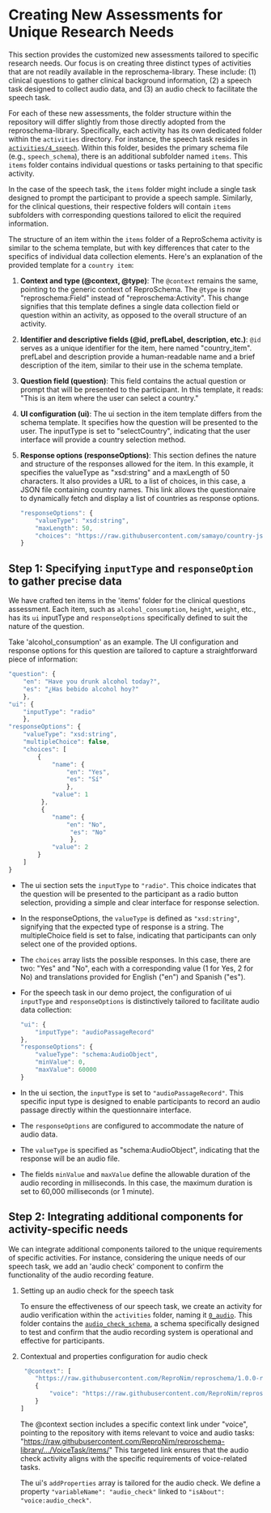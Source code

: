 # Creating New Assessments for Unique Research Needs

This section provides the customized new assessments tailored to specific research needs. Our focus is on creating three distinct types of activities that are not readily available in the reproschema-library. These include: (1) clinical questions to gather clinical background information, (2) a speech task designed to collect audio data, and (3) an audio check to facilitate the speech task.

For each of these new assessments, the folder structure within the repository will differ slightly from those directly adopted from the reproschema-library. Specifically, each activity has its own dedicated folder within the `activities` directory. For instance, the speech task resides in [`activities/4_speech`](https://github.com/ReproNim/reproschema-demo-protocol/tree/main/activities/4_speech). Within this folder, besides the primary schema file (e.g., `speech_schema`), there is an additional subfolder named `items`. This `items` folder contains individual questions or tasks pertaining to that specific activity.

In the case of the speech task, the `items` folder might include a single task designed to prompt the participant to provide a speech sample. Similarly, for the clinical questions, their respective folders will contain `items` subfolders with corresponding questions tailored to elicit the required information.

The structure of an item within the `items` folder of a ReproSchema activity is similar to the schema template, but with key differences that cater to the specifics of individual data collection elements. Here's an explanation of the provided template for a `country item`:

1. **Context and type (@context, @type)**: The `@context` remains the same, pointing to the generic context of ReproSchema. The `@type` is now "reproschema:Field" instead of "reproschema:Activity". This change signifies that this template defines a single data collection field or question within an activity, as opposed to the overall structure of an activity.
2. **Identifier and descriptive fields (@id, prefLabel, description, etc.)**: `@id` serves as a unique identifier for the item, here named "country_item". prefLabel and description provide a human-readable name and a brief description of the item, similar to their use in the schema template.
3. **Question field (question)**: This field contains the actual question or prompt that will be presented to the participant. In this template, it reads: "This is an item where the user can select a country."
4. **UI configuration (ui)**: The ui section in the item template differs from the schema template. It specifies how the question will be presented to the user. The inputType is set to "selectCountry", indicating that the user interface will provide a country selection method.
5. **Response options (responseOptions)**: This section defines the nature and structure of the responses allowed for the item. In this example, it specifies the valueType as "xsd:string" and a maxLength of 50 characters. It also provides a URL to a list of choices, in this case, a JSON file containing country names. This link allows the questionnaire to dynamically fetch and display a list of countries as response options.

    ```javascript
    "responseOptions": {
        "valueType": "xsd:string",
        "maxLength": 50,
        "choices": "https://raw.githubusercontent.com/samayo/country-json/master/src/country-by-name.json"
    }
    ```

## Step 1: Specifying `inputType` and `responseOption` to gather precise data

We have crafted ten items in the 'items' folder for the clinical questions assessment. Each item, such as `alcohol_consumption`, `height`, `weight`, etc., has its `ui` inputType and `responseOptions` specifically defined to suit the nature of the question.

Take 'alcohol_consumption' as an example. The UI configuration and response options for this question are tailored to capture a straightforward piece of information:

```javascript
"question": {
    "en": "Have you drunk alcohol today?",
    "es": "¿Has bebido alcohol hoy?"
    },
"ui": {
    "inputType": "radio"
    },
"responseOptions": {
    "valueType": "xsd:string",
    "multipleChoice": false,
    "choices": [
        {
            "name": {
                "en": "Yes",
                "es": "Sí"
                },
            "value": 1
         },
         {
            "name": {
                "en": "No",
                 "es": "No"
                 },
            "value": 2
        }
    ]
}
```

- The ui section sets the `inputType` to `"radio"`. This choice indicates that the question will be presented to the participant as a radio button selection, providing a simple and clear interface for response selection.
- In the responseOptions, the `valueType` is defined as `"xsd:string"`, signifying that the expected type of response is a string. The multipleChoice field is set to false, indicating that participants can only select one of the provided options.
- The `choices` array lists the possible responses. In this case, there are two: "Yes" and "No", each with a corresponding value (1 for Yes, 2 for No) and translations provided for English ("en") and Spanish ("es").

- For the speech task in our demo project, the configuration of ui `inputType` and `responseOptions` is distinctively tailored to facilitate audio data collection:

    ```javascript
    "ui": {
        "inputType": "audioPassageRecord"
    },
    "responseOptions": {
        "valueType": "schema:AudioObject",
        "minValue": 0,
        "maxValue": 60000
    }
    ```

- In the ui section, the `inputType` is set to `"audioPassageRecord"`. This specific input type is designed to enable participants to record an audio passage directly within the questionnaire interface.
- The `responseOptions` are configured to accommodate the nature of audio data.
- The `valueType` is specified as "schema:AudioObject", indicating that the response will be an audio file.
- The fields `minValue` and `maxValue` define the allowable duration of the audio recording in milliseconds. In this case, the maximum duration is set to 60,000 milliseconds (or 1 minute).

## Step 2: Integrating additional components for activity-specific needs

We can integrate additional components tailored to the unique requirements of specific activities. For instance, considering the unique needs of our speech task, we add an 'audio check' component to confirm the functionality of the audio recording feature.

1. Setting up an audio check for the speech task

    To ensure the effectiveness of our speech task, we create an activity for audio verification within the `activities` folder, naming it [`0_audio`](https://github.com/ReproNim/reproschema-demo-protocol/blob/main/activities/0_audio/).
    This folder contains the [`audio_check_schema`](https://github.com/ReproNim/reproschema-demo-protocol/blob/main/activities/0_audio/audio_check_schema), a schema specifically designed to test and confirm that the audio recording system is operational and effective for participants.

2. Contextual and properties configuration for audio check

    ```javascript
     "@context": [
        "https://raw.githubusercontent.com/ReproNim/reproschema/1.0.0-rc4/contexts/generic",
        {
            "voice": "https://raw.githubusercontent.com/ReproNim/reproschema-library/43e7afab312596708c0ad4dfd45b69c8904088ae/activities/VoiceTask/items/"
        }
    ]
    ```

    The @context section includes a specific context link under "voice", pointing to the repository with items relevant to voice and audio tasks: "<https://raw.githubusercontent.com/ReproNim/reproschema-library/.../VoiceTask/items/>" This targeted link ensures that the audio check activity aligns with the specific requirements of voice-related tasks.

    The ui's `addProperties` array is tailored for the audio check. We define a property `"variableName": "audio_check"` linked to `"isAbout": "voice:audio_check"`.
